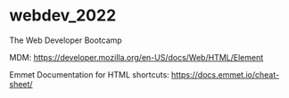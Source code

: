 # webdev_2022

The Web Developer Bootcamp

MDM: <https://developer.mozilla.org/en-US/docs/Web/HTML/Element>

Emmet Documentation for HTML shortcuts: <https://docs.emmet.io/cheat-sheet/>
